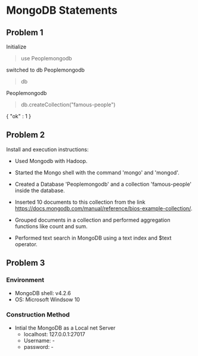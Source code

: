 # MongoDB Statements
## Problem 1

Initialize 

> use Peoplemongodb

switched to db Peoplemongodb

> db

Peoplemongodb

> db.createCollection("famous-people")

{ "ok" : 1 }



## Problem 2

Install and execution instructions:

- Used Mongodb with Hadoop.

- Started the Mongo shell with the command 'mongo' and 'mongod'.

- Created a Database 'Peoplemongodb' and a collection 'famous-people' inside the database.

- Inserted 10 documents to this collection from the link https://docs.mongodb.com/manual/reference/bios-example-collection/.

- Grouped documents in a collection and performed aggregation functions like count and sum.

- Performed text search in MongoDB using a text index and $text operator.

## Problem 3
### Environment
- MongoDB shell: v4.2.6
- OS: Microsoft Windsow 10
### Construction Method
- Intial the MongoDB as a Local net Server
  - localhost: 127.0.0.1:27017
  - Username: - 
  - password: -
  
 
